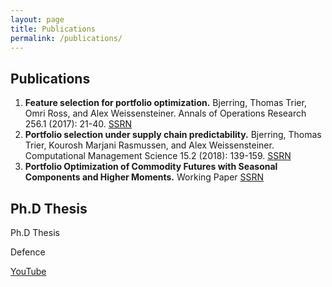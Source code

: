 ```yaml
---
layout: page
title: Publications
permalink: /publications/
---
```


## Publications

1. **Feature selection for portfolio optimization.** Bjerring, Thomas Trier, Omri Ross, and Alex Weissensteiner. Annals of Operations Research 256.1 (2017): 21-40. [SSRN](https://papers.ssrn.com/sol3/papers.cfm?abstract_id=2548800)
2. **Portfolio selection under supply chain predictability.** Bjerring, Thomas Trier, Kourosh Marjani Rasmussen, and Alex Weissensteiner. Computational Management Science 15.2 (2018): 139-159. [SSRN](https://papers.ssrn.com/sol3/papers.cfm?abstract_id=2755474)
3. **Portfolio Optimization of Commodity Futures with Seasonal Components and Higher Moments.** Working Paper [SSRN](hhttps://papers.ssrn.com/sol3/papers.cfm?abstract_id=2869969)

## Ph.D Thesis
Ph.D Thesis

Defence

[YouTube](https://www.youtube.com/watch?v=TccVnTlF2Q0)


